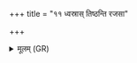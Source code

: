 +++
title = "११ ध्वस्रास् तिष्ठन्ति रजसा"

+++
<details><summary>मूलम् (GR)</summary>

ध्वस्रास् तिष्ठन्ति रजसा समक्ता  
यज्ञस्य होत्राः प्रुशितासो अश्नाः ।  
आसां सोमस्य यद् इहावयन्ति  
तद् अमूत्र यजमानस्य रूपम् ॥
</details>